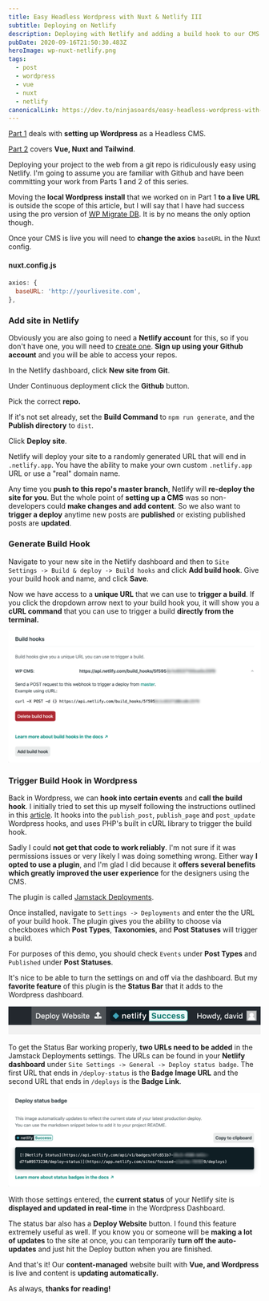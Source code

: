 ```yaml
---
title: Easy Headless Wordpress with Nuxt & Netlify III
subtitle: Deploying on Netlify
description: Deploying with Netlify and adding a build hook to our CMS
pubDate: 2020-09-16T21:50:30.483Z
heroImage: wp-nuxt-netlify.png
tags:
  - post
  - wordpress
  - vue
  - nuxt
  - netlify
canonicalLink: https://dev.to/ninjasoards/easy-headless-wordpress-with-nuxt-netlify-part-iii-341j
---
```


[Part 1](/posts/easy-headless-wordpress-with-nuxt-netlify) deals with **setting up Wordpress** as a Headless CMS.

[Part 2](/posts/easy-headless-wordpress-with-nuxt-netlify-part-ii) covers **Vue, Nuxt and Tailwind**.

Deploying your project to the web from a git repo is ridiculously easy using Netlify. I'm going to assume you are familiar with Github and have been committing your work from Parts 1 and 2 of this series.

Moving the **local Wordpress install** that we worked on in Part 1 **to a live URL** is outside the scope of this article, but I will say that I have had success using the pro version of [WP Migrate DB](https://wordpress.org/plugins/wp-migrate-db/). It is by no means the only option though.

Once your CMS is live you will need to **change the axios** `baseURL` in the Nuxt config.

#### nuxt.config.js

```js
axios: {
  baseURL: 'http://yourlivesite.com',
},
```

### Add site in Netlify

Obviously you are also going to need a **Netlify account** for this, so if you don't have one, you will need to [create one](https://app.netlify.com/signup). **Sign up using your Github account** and you will be able to access your repos.

In the Netlify dashboard, click **New site from Git**.

Under Continuous deployment click the **Github** button.

Pick the correct **repo.**

If it's not set already, set the **Build Command** to `npm run generate`, and the **Publish directory** to `dist`.

Click **Deploy site**.

Netlify will deploy your site to a randomly generated URL that will end in `.netlify.app`. You have the ability to make your own custom `.netlify.app` URL or use a "real" domain name.

Any time you **push to this repo's master branch**, Netlify will **re-deploy the site for you**. But the whole point of **setting up a CMS** was so non-developers could **make changes and add content**. So we also want to **trigger a deploy** anytime new posts are **published** or existing published posts are **updated**.

### Generate Build Hook

Navigate to your new site in the Netlify dashboard and then to `Site Settings -> Build & deploy -> Build hooks` and click **Add build hook**. Give your build hook and name, and click **Save**.

Now we have access to a **unique URL** that we can use to **trigger a build**. If you click the dropdown arrow next to your build hook you, it will show you a **cURL command** that you can use to trigger a build **directly from the terminal.**

![build hook in netlify](./images/bulld-hook.png)

### Trigger Build Hook in Wordpress

Back in Wordpress, we can **hook into certain events** and **call the build hook**. I initially tried to set this up myself following the instructions outlined in this [article](https://dimitr.im/updating-gatsby-wordpress-published). It hooks into the `publish_post`, `publish_page` and `post_update` Wordpress hooks, and uses PHP's built in cURL library to trigger the build hook.

Sadly I could **not get that code to work reliably**. I'm not sure if it was permissions issues or very likely I was doing something wrong. Either way **I opted to use a plugin**, and I'm glad I did because it **offers several benefits which greatly improved the user experience** for the designers using the CMS.

The plugin is called [Jamstack Deployments](https://wordpress.org/plugins/wp-jamstack-deployments/).

Once installed, navigate to `Settings -> Deployments` and enter the the URL of your build hook. The plugin gives you the ability to choose via checkboxes which **Post Types**, **Taxonomies**, and **Post Statuses** will trigger a build.

For purposes of this demo, you should check `Events` under **Post Types** and `Published` under **Post Statuses**.

It's nice to be able to turn the settings on and off via the dashboard. But my **favorite feature** of this plugin is the **Status Bar** that it adds to the Wordpress dashboard.

![Status Bar](./images/status-bar.png)

To get the Status Bar working properly, **two URLs need to be added** in the Jamstack Deployments settings. The URLs can be found in your **Netlify dashboard** under `Site Settings -> General -> Deploy status badge`. The first URL that ends in `/deploy-status` is the **Badge Image URL** and the second URL that ends in `/deploys` is the **Badge Link**.

![netlify status badge](./images/status-badge.png)

With those settings entered, the **current status** of your Netlify site is **displayed and updated in real-time** in the Wordpress Dashboard.

The status bar also has a **Deploy Website** button. I found this feature extremely useful as well. If you know you or someone will be **making a lot of updates** to the site at once, you can temporarily **turn off the auto-updates** and just hit the Deploy button when you are finished.

And that's it! Our **content-managed** website built with **Vue, and Wordpress** is live and content is **updating automatically.**

As always, **thanks for reading!**
